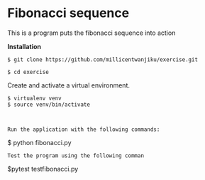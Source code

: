 # Fibonacci sequence

This is a program puts the fibonacci sequence into action

**Installation**

`$ git clone https://github.com/millicentwanjiku/exercise.git`

`$ cd exercise`
 
 Create and activate a virtual environment.
 
 ```
 $ virtualenv venv
 $ source venv/bin/activate
 
 
 
 Run the application with the following commands:
 ```
 $ python fibonacci.py
 ```
 Test the program using the following comman
 ```
 $pytest testfibonacci.py
 ```
